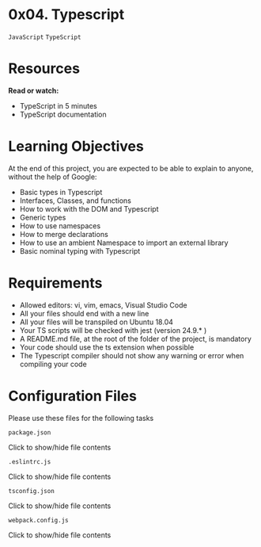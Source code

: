 # 0x04. Typescript
```JavaScript``` ```TypeScript```


# Resources
**Read or watch:**

- TypeScript in 5 minutes
- TypeScript documentation

# Learning Objectives

At the end of this project, you are expected to be able to explain to anyone, without the help of Google:

- Basic types in Typescript
- Interfaces, Classes, and functions
- How to work with the DOM and Typescript
- Generic types
- How to use namespaces
- How to merge declarations
- How to use an ambient Namespace to import an external library
- Basic nominal typing with Typescript

# Requirements

- Allowed editors: vi, vim, emacs, Visual Studio Code
- All your files should end with a new line
- All your files will be transpiled on Ubuntu 18.04
- Your TS scripts will be checked with jest (version 24.9.* )
- A README.md file, at the root of the folder of the project, is mandatory
- Your code should use the ts extension when possible
- The Typescript compiler should not show any warning or error when compiling your code

# Configuration Files


Please use these files for the following tasks


```package.json```

Click to show/hide file contents

```.eslintrc.js```

Click to show/hide file contents

```tsconfig.json```

Click to show/hide file contents

```webpack.config.js```

Click to show/hide file contents


